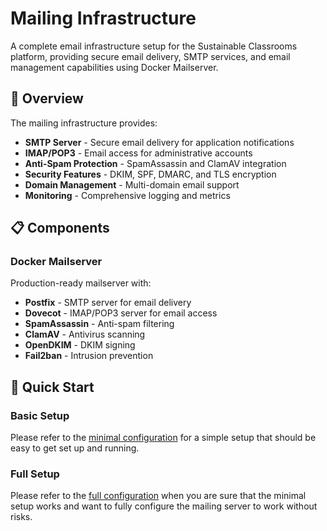 # Mailing Infrastructure

A complete email infrastructure setup for the Sustainable Classrooms platform, providing secure email delivery, SMTP services, and email management capabilities using Docker Mailserver.

## 🎯 Overview

The mailing infrastructure provides:

- **SMTP Server** - Secure email delivery for application notifications
- **IMAP/POP3** - Email access for administrative accounts
- **Anti-Spam Protection** - SpamAssassin and ClamAV integration
- **Security Features** - DKIM, SPF, DMARC, and TLS encryption
- **Domain Management** - Multi-domain email support
- **Monitoring** - Comprehensive logging and metrics

## 📋 Components

### Docker Mailserver

Production-ready mailserver with:
- **Postfix** - SMTP server for email delivery
- **Dovecot** - IMAP/POP3 server for email access
- **SpamAssassin** - Anti-spam filtering
- **ClamAV** - Antivirus scanning
- **OpenDKIM** - DKIM signing
- **Fail2ban** - Intrusion prevention

## 🚀 Quick Start

### Basic Setup

Please refer to the [minimal configuration](./minimal-mailing-setup.md) for a simple setup that should be easy to get set up and running.

### Full Setup

Please refer to the [full configuration](./mailing-setup.md) when you are sure that the minimal setup works and want to fully configure the mailing server to work without risks.